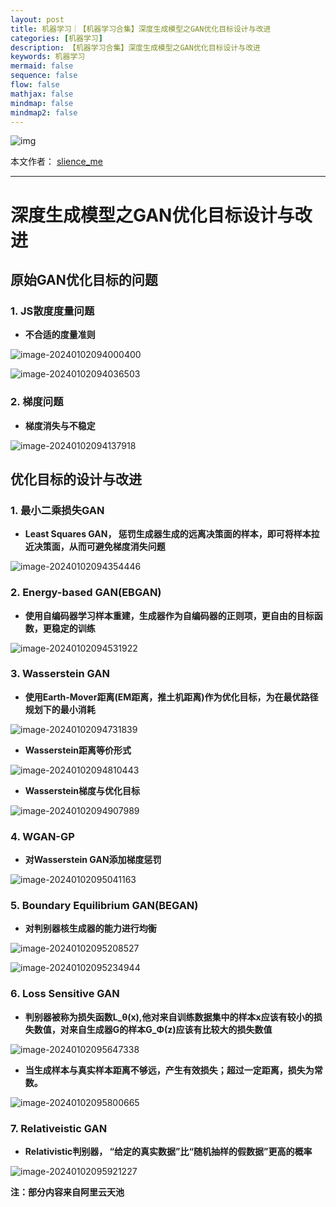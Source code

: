 ```yaml
---
layout: post
title: 机器学习｜【机器学习合集】深度生成模型之GAN优化目标设计与改进
categories: [机器学习]
description: 【机器学习合集】深度生成模型之GAN优化目标设计与改进
keywords: 机器学习
mermaid: false
sequence: false
flow: false
mathjax: false
mindmap: false
mindmap2: false
---
```


![img](/images/posts/logo_slienceme3.png)

本文作者： [slience_me](https://slienceme.cn/)

---

# 深度生成模型之GAN优化目标设计与改进

## 原始GAN优化目标的问题

### 1. JS散度度量问题

- **不合适的度量准则**

![image-20240102094000400](/images/posts/image-20240102094000400.png)



![image-20240102094036503](/images/posts/image-20240102094036503.png)

### 2. 梯度问题

- **梯度消失与不稳定**

![image-20240102094137918](/images/posts/image-20240102094137918.png)

## 优化目标的设计与改进

### 1. 最小二乘损失GAN

- **Least Squares GAN， 惩罚生成器生成的远离决策面的样本，即可将样本拉近决策面，从而可避免梯度消失问题**

![image-20240102094354446](/images/posts/image-20240102094354446.png)

### 2. Energy-based GAN(EBGAN)

- **使用自编码器学习样本重建，生成器作为自编码器的正则项，更自由的目标函数，更稳定的训练**

![image-20240102094531922](/images/posts/image-20240102094531922.png)

### 3. Wasserstein GAN

- **使用Earth-Mover距离(EM距离，推土机距离)作为优化目标，为在最优路径规划下的最小消耗**

![image-20240102094731839](/images/posts/image-20240102094731839.png)

- **Wasserstein距离等价形式**

![image-20240102094810443](/images/posts/image-20240102094810443.png)

- **Wasserstein梯度与优化目标**

![image-20240102094907989](/images/posts/image-20240102094907989.png)

### 4. WGAN-GP

- **对Wasserstein GAN添加梯度惩罚**

![image-20240102095041163](/images/posts/image-20240102095041163.png)

### 5. Boundary Equilibrium GAN(BEGAN)

- **对判别器核生成器的能力进行均衡**

![image-20240102095208527](/images/posts/image-20240102095208527.png)

![image-20240102095234944](/images/posts/image-20240102095234944.png)

### 6. Loss Sensitive GAN

- **判别器被称为损失函数L_θ(x),他对来自训练数据集中的样本x应该有较小的损失数值，对来自生成器G的样本G_Φ(z)应该有比较大的损失数值**

![image-20240102095647338](/images/posts/image-20240102095647338.png)

- **当生成样本与真实样本距离不够远，产生有效损失；超过一定距离，损失为常数。**

![image-20240102095800665](/images/posts/image-20240102095800665.png)

### 7. Relativeistic GAN

- **Relativistic判别器， “给定的真实数据”比“随机抽样的假数据”更高的概率**

![image-20240102095921227](/images/posts/image-20240102095921227.png)

**注：部分内容来自阿里云天池**
